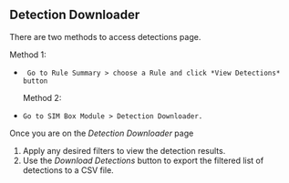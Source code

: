 ## Detection Downloader

There are two methods to access detections page. 

 Method 1:
-      Go to Rule Summary > choose a Rule and click *View Detections* button
  Method 2:
-     Go to SIM Box Module > Detection Downloader.

Once you are on the *Detection Downloader* page
1. Apply any desired filters to view the detection results.
2. Use the *Download Detections* button to export the filtered list of detections to a CSV file.

